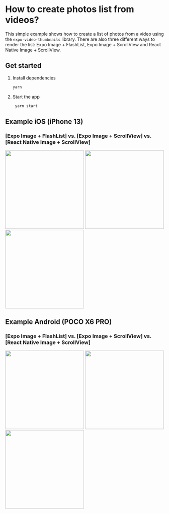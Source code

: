 # How to create photos list from videos?

This simple example shows how to create a list of photos from a video using the `expo-video-thumbnails` library. There
are also three different ways to render the list: Expo Image + FlashList, Expo Image + ScrollView and React Native
Image + ScrollView.

## Get started

1. Install dependencies

   ```bash
   yarn
   ```

2. Start the app

   ```bash
    yarn start
   ```

## Example iOS (iPhone 13)
### [Expo Image + FlashList] vs. [Expo Image + ScrollView] vs. [React Native Image + ScrollView]
<div>
   <img src="examples/ios_expo_image_flashlist.gif" style="height:auto; width:250px">
   <img src="examples/ios_expo_image_scrollview.gif" style="height:auto; width:250px">
   <img src="examples/ios_rn_image_scrollview.gif" style="height:auto; width:250px">
</div>


## Example Android (POCO X6 PRO)
### [Expo Image + FlashList] vs. [Expo Image + ScrollView] vs. [React Native Image + ScrollView]
<div>
   <img src="examples/android_expo_image_flashlist.gif" style="height:auto; width:250px">
   <img src="examples/android_expo_image_scrollview.gif" style="height:auto; width:250px">
   <img src="examples/android_rn_image_scrollview.gif" style="height:auto; width:250px">
</div>
